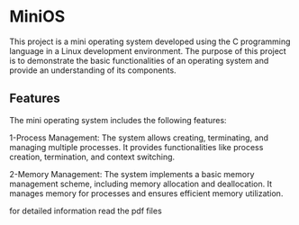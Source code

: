 # MiniOS
This project is a mini operating system developed using the C programming language in a Linux development environment. The purpose of this project is to demonstrate the basic functionalities of an operating system and provide an understanding of its components.

## Features
The mini operating system includes the following features:

1-Process Management: The system allows creating, terminating, and managing multiple processes. It provides functionalities like process creation, termination, and context switching.

2-Memory Management: The system implements a basic memory management scheme, including memory allocation and deallocation. It manages memory for processes and ensures efficient memory utilization.

for detailed information read the pdf files